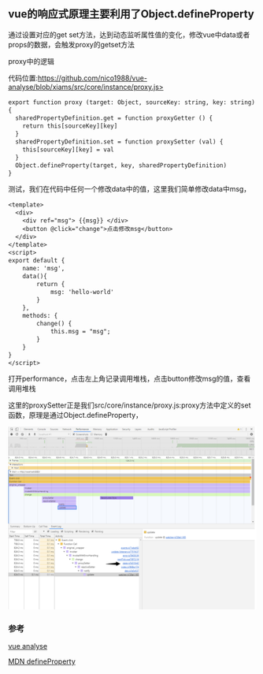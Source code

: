 ## vue的响应式原理主要利用了Object.defineProperty

通过设置对应的get set方法，达到动态监听属性值的变化，修改vue中data或者props的数据，会触发proxy的getset方法

proxy中的逻辑

代码位置:https://github.com/nico1988/vue-analyse/blob/xiams/src/core/instance/proxy.js>

```
export function proxy (target: Object, sourceKey: string, key: string) {
  sharedPropertyDefinition.get = function proxyGetter () {
    return this[sourceKey][key]
  }
  sharedPropertyDefinition.set = function proxySetter (val) {
    this[sourceKey][key] = val
  }
  Object.defineProperty(target, key, sharedPropertyDefinition)
}
```

测试，我们在代码中任何一个修改data中的值，这里我们简单修改data中msg，

```
<template>
  <div>
    <div ref="msg"> {{msg}} </div>
    <button @click="change">点击修改msg</button>
  </div>
</template>
<script>
export default {
    name: 'msg',
    data(){
        return {
            msg: 'hello-world'
        }
    },
    methods: {
        change() {
            this.msg = "msg";
        }
    }
}
</script>
```

打开performance，点击左上角记录调用堆栈，点击button修改msg的值，查看调用堆栈

这里的proxySetter正是我们src/core/instance/proxy.js:proxy方法中定义的set函数，原理是通过Object.defineProperty，

![1576849762866](assets/1576849762866.png)





### 参考

[vue analyse](<https://coding.imooc.com/class/228.html>)

[MDN defineProperty](<https://developer.mozilla.org/en-US/docs/Web/JavaScript/Reference/Global_Objects/Object/defineProperty>)